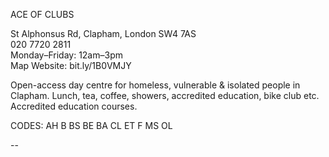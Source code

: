 ACE OF CLUBS

St Alphonsus Rd, Clapham, London SW4 7AS  
020 7720 2811  
Monday–Friday: 12am–3pm  
Map   Website: bit.ly/1B0VMJY  

Open-access day centre for homeless, vulnerable & isolated people in Clapham. Lunch, tea, coffee, showers, accredited education, bike club etc. Accredited education courses.

CODES: AH B BS BE BA CL ET F MS OL

--
